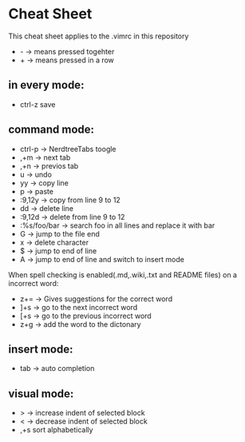 # Cheat Sheet

This cheat sheet applies to the .vimrc in this repository

- \- -> means pressed togehter
- \+ -> means pressed in a row

## in every mode:
- ctrl-z save

## command mode:
- ctrl-p -> NerdtreeTabs toogle
- ,+m -> next tab
- ,+n -> previos tab
- u -> undo
- yy -> copy line
- p -> paste
- :9,12y -> copy from line 9 to 12
- dd -> delete line
- :9,12d -> delete from line 9 to 12
- :%s/foo/bar -> search foo in all lines and replace it with bar
- G -> jump to the file end
- x -> delete character
- $ -> jump to end of line
- A -> jump to end of line and switch to insert mode


When spell checking is enabled(.md,.wiki,.txt and README files) on a incorrect word:
- z+= -> Gives suggestions for the correct word
- ]+s -> go to the next incorrect word
- [+s -> go to the previous incorrect word
- z+g -> add the word to the dictonary

## insert mode:
- tab -> auto completion

## visual mode:
- \> -> increase indent of selected block
- < -> decrease indent of selected block
- ,+s sort alphabetically
